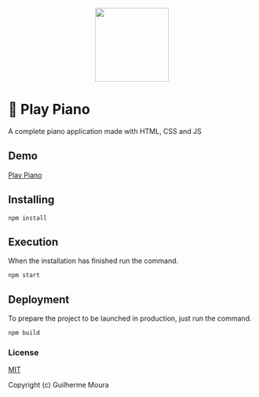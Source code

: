 <p align="center">
  <img
    style="object: contain; height: 150px"
    src="https://raw.githubusercontent.com/glhrmoura/play-piano/master/src/images/logo.png"
  />
</p>

# 🎹 Play Piano

A complete piano application made with HTML, CSS and JS

## Demo

[Play Piano](https://frosty-einstein-318109.netlify.app)

## Installing

```
npm install
```

## Execution

When the installation has finished run the command.

```
npm start
```

## Deployment

To prepare the project to be launched in production, just run the command.

```
npm build
```

### License

[MIT](https://github.com/glhrmoura/play-piano/blob/master/LICENSE)

Copyright (c) Guilherme Moura
